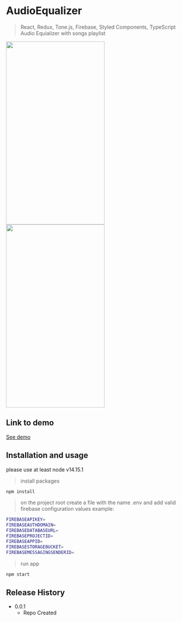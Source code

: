 # AudioEqualizer
> React, Redux, Tone.js, Firebase, Styled Components, TypeScript Audio Equializer with songs playlist
<p float="left">
<img src="https://conchalabs-music-eq.s3.amazonaws.com/playlist.png" width="270" height="500" />
<img src="https://conchalabs-music-eq.s3.amazonaws.com/player-open.png" width="270" height="500" />
<p>
  
## Link to demo
[See demo](http://conchalabs-music-eq.s3-website-us-east-1.amazonaws.com/)

## Installation and usage
please use at least node v14.15.1

> install packages

```sh
npm install
```

> on the project root create a file with the name .env and add valid firebase configuration values example:

```sh
FIREBASEAPIKEY=
FIREBASEAUTHDOMAIN=
FIREBASEDATABASEURL=
FIREBASEPROJECTID=
FIREBASEAPPID=
FIREBASESTORAGEBUCKET=
FIREBASEMESSAGINGSENDERID=
```

> run app

```sh
npm start
```

## Release History

- 0.0.1
  - Repo Created
